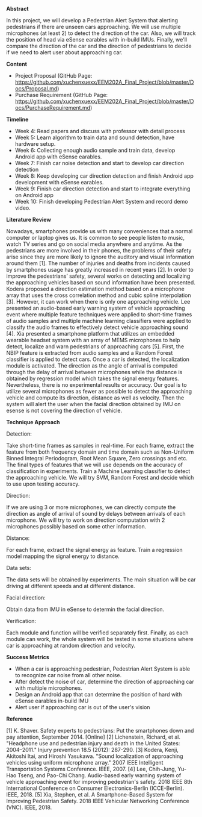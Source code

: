 __Abstract__ 

In this project, we will develop a Pedestrian Alert System that alerting pedestrians if there are unseen cars approaching. We will use multiple microphones (at least 2) to detect the direction of the car. Also, we will track the position of head via eSense earables with in-build IMUs. Finally, we'll compare the direction of the car and the direction of pedestrians to decide if we need to alert user about approaching car. 

__Content__
  * Project Proposal (GitHub Page: https://github.com/xuchenxuexx/EEM202A_Final_Project/blob/master/Docs/Proposal.md)
  * Purchase Requirement (GitHub Page: https://github.com/xuchenxuexx/EEM202A_Final_Project/blob/master/Docs/PurchaseRequirement.md)
  
__Timeline__ 
  * Week 4: Read papers and discuss with professor with detail process
  * Week 5: Learn algorithm to train data and sound detection, have hardware setup.
  * Week 6: Collecting enough audio sample and train data, develop Android app with eSense earables.
  * Week 7: Finish car noise detection and start to develop car direction detection
  * Week 8: Keep developing car direction detection and finish Android app development with eSense earables.
  * Week 9: Finish car direction detection and start to integrate everything on Android app
  * Week 10: Finish developing Pedestrian Alert System and record demo video.

__Literature Review__

  Nowadays, smartphones provide us with many conveniences that a normal computer or laptop gives us. It is common to see people listen to music, watch TV series and go on social media anywhere and anytime. As the pedestrians are more involved in their phones, the problems of their safety arise since they are more likely to ignore the auditory and visual information around them [1]. The number of injuries and deaths from incidents caused by smartphones usage has greatly increased in recent years [2].
  In order to improve the pedestrians’ safety, several works on detecting and localizing the approaching vehicles based on sound information have been presented. Kodera proposed a direction estimation method based on a microphone array that uses the cross correlation method and cubic spline interpolation [3]. However, it can work when there is only one approaching vehicle. Lee presented an audio-based early warning system of vehicle approaching event where multiple feature techniques were applied to short-time frames of audio samples and multiple machine learning classifiers were applied to classify the audio frames to effectively detect vehicle approaching sound [4]. Xia presented a smartphone platform that utilizes an embedded wearable headset system with an array of MEMS microphones to help detect, localize and warn pedestrians of approaching cars [5]. First, the NBIP feature is extracted from audio samples and a Random Forest classifier is applied to detect cars. Once a car is detected, the localization module is activated. The direction as the angle of arrival is computed through the delay of arrival between microphones while the distance is obtained by regression model which takes the signal energy features. Nevertheless, there is no experimental results or accuracy.
  Our goal is to utilize several microphones as fewer as possible to detect the approaching vehicle and compute its direction, distance as well as velocity. Then the system will alert the user when the facial direction obtained by IMU on esense is not covering the direction of vehicle.

__Technique Approach__

Detection:

Take short-time frames as samples in real-time. For each frame, extract the feature from both frequency domain and time domain such as Non-Uniform Binned Integral Periodogram, Root Mean Square, Zero crossings and etc. The final types of features that we will use depends on the accuracy of classification in experiments. Train a Machine Learning classifier to detect the approaching vehicle. We will try SVM, Random Forest and decide which to use upon testing accuracy.

Direction:

If we are using 3 or more microphones, we can directly compute the direction as angle of arrival of sound by delays between arrivals of each microphone. We will try to work on direction computation with 2 microphones possibly based on some other information.

Distance:

For each frame, extract the signal energy as feature. Train a regression model mapping the signal energy to distance.

Data sets:

The data sets will be obtained by experiments. The main situation will be car driving at different speeds and at different distance.

Facial direction:

Obtain data from IMU in eSense to determin the facial direction.


Verification:

Each module and function will be verified separately first. Finally, as each module can work, the whole system will be tested in some situations where car is approaching at random direction and velocity.


__Success Metrics__

  * When a car is approaching pedestrian,  Pedestrian Alert System is able to recognize car noise from all other noise.
  * After detect the noise of car, determine the direction of approaching car with multiple  microphones.
  * Design an Android app that can determine the position of hard with eSense earables in-build IMU
  * Alert user if approaching car is out of the user's vision

__Reference__

[1] K. Shaver. Safety experts to pedestrians: Put the smartphones down and pay attention,          September 2014. [Online]
[2] Lichenstein, Richard, et al. "Headphone use and pedestrian injury and death in the United        States: 2004–2011." Injury prevention 18.5 (2012): 287-290.
[3] Kodera, Kenji, Akitoshi Itai, and Hiroshi Yasukawa. "Sound localization of approaching vehicles using uniform microphone array." 2007 IEEE Intelligent Transportation Systems Conference. IEEE, 2007.
[4] Lee, Chih-Jung, Yu-Hao Tseng, and Pao-Chi Chang. Audio-based early warning system of vehicle approaching event for improving pedestrian's safety. 2018 IEEE 8th International Conference on Consumer Electronics-Berlin (ICCE-Berlin). IEEE, 2018.
[5] Xia, Stephen, et al. A Smartphone-Based System for Improving Pedestrian Safety. 2018 IEEE Vehicular Networking Conference (VNC). IEEE, 2018.
